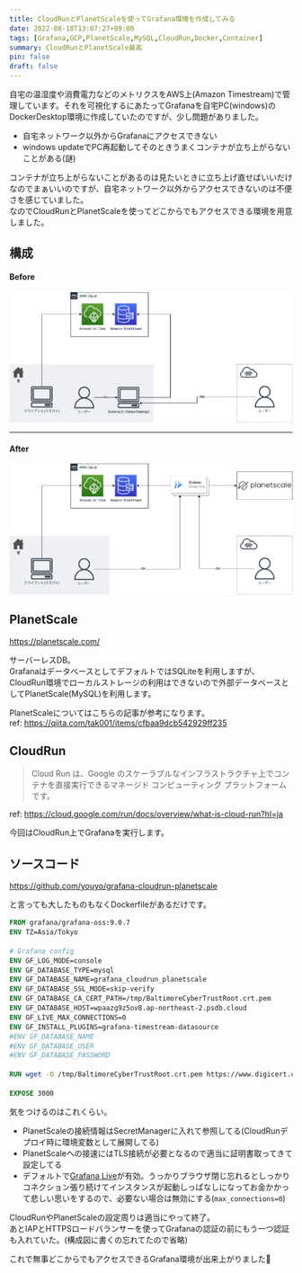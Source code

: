 ```yaml
---
title: CloudRunとPlanetScaleを使ってGrafana環境を作成してみる
date: 2022-08-18T13:07:27+09:00
tags: [Grafana,GCP,PlanetScale,MySQL,CloudRun,Docker,Container]
summary: CloudRunとPlanetScale最高
pin: false
draft: false
---
```


自宅の温湿度や消費電力などのメトリクスをAWS上(Amazon Timestream)で管理しています。それを可視化するにあたってGrafanaを自宅PC(windows)のDockerDesktop環境に作成していたのですが、少し問題がありました。
- 自宅ネットワーク以外からGrafanaにアクセスできない
- windows updateでPC再起動してそのときうまくコンテナが立ち上がらないことがある(謎)

コンテナが立ち上がらないことがあるのは見たいときに立ち上げ直せばいいだけなのでまぁいいのですが、自宅ネットワーク以外からアクセスできないのは不便さを感じていました。  
なのでCloudRunとPlanetScaleを使ってどこからでもアクセスできる環境を用意しました。


## 構成

#### Before

![](./grafana-cloudrun-planetscale_before.drawio-min.png)

---

#### After

![](./grafana-cloudrun-planetscale.drawio-min.png)

## PlanetScale

https://planetscale.com/

サーバーレスDB。  
GrafanaはデータベースとしてデフォルトではSQLiteを利用しますが、CloudRun環境でローカルストレージの利用はできないので外部データベースとしてPlanetScale(MySQL)を利用します。

PlanetScaleについてはこちらの記事が参考になります。  
ref: https://qiita.com/tak001/items/cfbaa9dcb542929ff235

## CloudRun

>Cloud Run は、Google のスケーラブルなインフラストラクチャ上でコンテナを直接実行できるマネージド コンピューティング プラットフォームです。

ref: https://cloud.google.com/run/docs/overview/what-is-cloud-run?hl=ja

今回はCloudRun上でGrafanaを実行します。

## ソースコード

https://github.com/youyo/grafana-cloudrun-planetscale

と言っても大したものもなくDockerfileがあるだけです。

```Dockerfile
FROM grafana/grafana-oss:9.0.7
ENV TZ=Asia/Tokyo

# Grafana config
ENV GF_LOG_MODE=console
ENV GF_DATABASE_TYPE=mysql
ENV GF_DATABASE_NAME=grafana_cloudrun_planetscale
ENV GF_DATABASE_SSL_MODE=skip-verify
ENV GF_DATABASE_CA_CERT_PATH=/tmp/BaltimoreCyberTrustRoot.crt.pem
ENV GF_DATABASE_HOST=wpaazg9z5ov8.ap-northeast-2.psdb.cloud
ENV GF_LIVE_MAX_CONNECTIONS=0
ENV GF_INSTALL_PLUGINS=grafana-timestream-datasource
#ENV GF_DATABASE_NAME
#ENV GF_DATABASE_USER
#ENV GF_DATABASE_PASSWORD

RUN wget -O /tmp/BaltimoreCyberTrustRoot.crt.pem https://www.digicert.com/CACerts/BaltimoreCyberTrustRoot.crt.pem

EXPOSE 3000
```

気をつけるのはこれくらい。

- PlanetScaleの接続情報はSecretManagerに入れて参照してる(CloudRunデプロイ時に環境変数として展開してる)
- PlanetScaleへの接速にはTLS接続が必要となるので適当に証明書取ってきて設定してる
- デフォルトで[Grafana Live](https://grafana.com/docs/grafana/latest/setup-grafana/set-up-grafana-live/)が有効。うっかりブラウザ閉じ忘れるとしっかりコネクション張り続けてインスタンスが起動しっぱなしになってお金かかって悲しい思いをするので、必要ない場合は無効にする(`max_connections=0`)

CloudRunやPlanetScaleの設定周りは適当にやって終了。  
あとIAPとHTTPSロードバランサーを使ってGrafanaの認証の前にもう一つ認証も入れていた。(構成図に書くの忘れてたので省略)  

これで無事どこからでもアクセスできるGrafana環境が出来上がりました:slightly_smiling_face: 